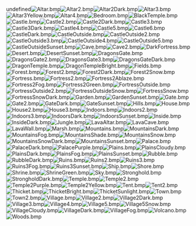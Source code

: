 undefined![Altar.bmp](https://raw.githubusercontent.com/Klokinator/FE-Repo/main/BGs,%20Interface%20Elements/Background%20CGs/FEGBA%20Cutscene%20BGs%20as%20Battle%20BGs%20%7BCelestiaHeart%7D/Altar.bmp "Altar.bmp")![Altar2.bmp](https://raw.githubusercontent.com/Klokinator/FE-Repo/main/BGs,%20Interface%20Elements/Background%20CGs/FEGBA%20Cutscene%20BGs%20as%20Battle%20BGs%20%7BCelestiaHeart%7D/Altar2.bmp "Altar2.bmp")![Altar2Dark.bmp](https://raw.githubusercontent.com/Klokinator/FE-Repo/main/BGs,%20Interface%20Elements/Background%20CGs/FEGBA%20Cutscene%20BGs%20as%20Battle%20BGs%20%7BCelestiaHeart%7D/Altar2Dark.bmp "Altar2Dark.bmp")![Altar3.bmp](https://raw.githubusercontent.com/Klokinator/FE-Repo/main/BGs,%20Interface%20Elements/Background%20CGs/FEGBA%20Cutscene%20BGs%20as%20Battle%20BGs%20%7BCelestiaHeart%7D/Altar3.bmp "Altar3.bmp")![Altar3Yellow.bmp](https://raw.githubusercontent.com/Klokinator/FE-Repo/main/BGs,%20Interface%20Elements/Background%20CGs/FEGBA%20Cutscene%20BGs%20as%20Battle%20BGs%20%7BCelestiaHeart%7D/Altar3Yellow.bmp "Altar3Yellow.bmp")![Altar4.bmp](https://raw.githubusercontent.com/Klokinator/FE-Repo/main/BGs,%20Interface%20Elements/Background%20CGs/FEGBA%20Cutscene%20BGs%20as%20Battle%20BGs%20%7BCelestiaHeart%7D/Altar4.bmp "Altar4.bmp")![Bedroom.bmp](https://raw.githubusercontent.com/Klokinator/FE-Repo/main/BGs,%20Interface%20Elements/Background%20CGs/FEGBA%20Cutscene%20BGs%20as%20Battle%20BGs%20%7BCelestiaHeart%7D/Bedroom.bmp "Bedroom.bmp")![BlackTemple.bmp](https://raw.githubusercontent.com/Klokinator/FE-Repo/main/BGs,%20Interface%20Elements/Background%20CGs/FEGBA%20Cutscene%20BGs%20as%20Battle%20BGs%20%7BCelestiaHeart%7D/BlackTemple.bmp "BlackTemple.bmp")![Castle.bmp](https://raw.githubusercontent.com/Klokinator/FE-Repo/main/BGs,%20Interface%20Elements/Background%20CGs/FEGBA%20Cutscene%20BGs%20as%20Battle%20BGs%20%7BCelestiaHeart%7D/Castle.bmp "Castle.bmp")![Castle2.bmp](https://raw.githubusercontent.com/Klokinator/FE-Repo/main/BGs,%20Interface%20Elements/Background%20CGs/FEGBA%20Cutscene%20BGs%20as%20Battle%20BGs%20%7BCelestiaHeart%7D/Castle2.bmp "Castle2.bmp")![Castle2Dark.bmp](https://raw.githubusercontent.com/Klokinator/FE-Repo/main/BGs,%20Interface%20Elements/Background%20CGs/FEGBA%20Cutscene%20BGs%20as%20Battle%20BGs%20%7BCelestiaHeart%7D/Castle2Dark.bmp "Castle2Dark.bmp")![Castle3.bmp](https://raw.githubusercontent.com/Klokinator/FE-Repo/main/BGs,%20Interface%20Elements/Background%20CGs/FEGBA%20Cutscene%20BGs%20as%20Battle%20BGs%20%7BCelestiaHeart%7D/Castle3.bmp "Castle3.bmp")![Castle3Dark.bmp](https://raw.githubusercontent.com/Klokinator/FE-Repo/main/BGs,%20Interface%20Elements/Background%20CGs/FEGBA%20Cutscene%20BGs%20as%20Battle%20BGs%20%7BCelestiaHeart%7D/Castle3Dark.bmp "Castle3Dark.bmp")![Castle4.bmp](https://raw.githubusercontent.com/Klokinator/FE-Repo/main/BGs,%20Interface%20Elements/Background%20CGs/FEGBA%20Cutscene%20BGs%20as%20Battle%20BGs%20%7BCelestiaHeart%7D/Castle4.bmp "Castle4.bmp")![Castle5.bmp](https://raw.githubusercontent.com/Klokinator/FE-Repo/main/BGs,%20Interface%20Elements/Background%20CGs/FEGBA%20Cutscene%20BGs%20as%20Battle%20BGs%20%7BCelestiaHeart%7D/Castle5.bmp "Castle5.bmp")![Castle6.bmp](https://raw.githubusercontent.com/Klokinator/FE-Repo/main/BGs,%20Interface%20Elements/Background%20CGs/FEGBA%20Cutscene%20BGs%20as%20Battle%20BGs%20%7BCelestiaHeart%7D/Castle6.bmp "Castle6.bmp")![CastleDark.bmp](https://raw.githubusercontent.com/Klokinator/FE-Repo/main/BGs,%20Interface%20Elements/Background%20CGs/FEGBA%20Cutscene%20BGs%20as%20Battle%20BGs%20%7BCelestiaHeart%7D/CastleDark.bmp "CastleDark.bmp")![CastleOutside.bmp](https://raw.githubusercontent.com/Klokinator/FE-Repo/main/BGs,%20Interface%20Elements/Background%20CGs/FEGBA%20Cutscene%20BGs%20as%20Battle%20BGs%20%7BCelestiaHeart%7D/CastleOutside.bmp "CastleOutside.bmp")![CastleOutside2.bmp](https://raw.githubusercontent.com/Klokinator/FE-Repo/main/BGs,%20Interface%20Elements/Background%20CGs/FEGBA%20Cutscene%20BGs%20as%20Battle%20BGs%20%7BCelestiaHeart%7D/CastleOutside2.bmp "CastleOutside2.bmp")![CastleOutside3.bmp](https://raw.githubusercontent.com/Klokinator/FE-Repo/main/BGs,%20Interface%20Elements/Background%20CGs/FEGBA%20Cutscene%20BGs%20as%20Battle%20BGs%20%7BCelestiaHeart%7D/CastleOutside3.bmp "CastleOutside3.bmp")![CastleOutside4.bmp](https://raw.githubusercontent.com/Klokinator/FE-Repo/main/BGs,%20Interface%20Elements/Background%20CGs/FEGBA%20Cutscene%20BGs%20as%20Battle%20BGs%20%7BCelestiaHeart%7D/CastleOutside4.bmp "CastleOutside4.bmp")![CastleOutside5.bmp](https://raw.githubusercontent.com/Klokinator/FE-Repo/main/BGs,%20Interface%20Elements/Background%20CGs/FEGBA%20Cutscene%20BGs%20as%20Battle%20BGs%20%7BCelestiaHeart%7D/CastleOutside5.bmp "CastleOutside5.bmp")![CastleOutsideSunset.bmp](https://raw.githubusercontent.com/Klokinator/FE-Repo/main/BGs,%20Interface%20Elements/Background%20CGs/FEGBA%20Cutscene%20BGs%20as%20Battle%20BGs%20%7BCelestiaHeart%7D/CastleOutsideSunset.bmp "CastleOutsideSunset.bmp")![Cave.bmp](https://raw.githubusercontent.com/Klokinator/FE-Repo/main/BGs,%20Interface%20Elements/Background%20CGs/FEGBA%20Cutscene%20BGs%20as%20Battle%20BGs%20%7BCelestiaHeart%7D/Cave.bmp "Cave.bmp")![Cave2.bmp](https://raw.githubusercontent.com/Klokinator/FE-Repo/main/BGs,%20Interface%20Elements/Background%20CGs/FEGBA%20Cutscene%20BGs%20as%20Battle%20BGs%20%7BCelestiaHeart%7D/Cave2.bmp "Cave2.bmp")![DarkFortress.bmp](https://raw.githubusercontent.com/Klokinator/FE-Repo/main/BGs,%20Interface%20Elements/Background%20CGs/FEGBA%20Cutscene%20BGs%20as%20Battle%20BGs%20%7BCelestiaHeart%7D/DarkFortress.bmp "DarkFortress.bmp")![Desert.bmp](https://raw.githubusercontent.com/Klokinator/FE-Repo/main/BGs,%20Interface%20Elements/Background%20CGs/FEGBA%20Cutscene%20BGs%20as%20Battle%20BGs%20%7BCelestiaHeart%7D/Desert.bmp "Desert.bmp")![DesertSunset.bmp](https://raw.githubusercontent.com/Klokinator/FE-Repo/main/BGs,%20Interface%20Elements/Background%20CGs/FEGBA%20Cutscene%20BGs%20as%20Battle%20BGs%20%7BCelestiaHeart%7D/DesertSunset.bmp "DesertSunset.bmp")![DragonsGate.bmp](https://raw.githubusercontent.com/Klokinator/FE-Repo/main/BGs,%20Interface%20Elements/Background%20CGs/FEGBA%20Cutscene%20BGs%20as%20Battle%20BGs%20%7BCelestiaHeart%7D/DragonsGate.bmp "DragonsGate.bmp")![DragonsGate2.bmp](https://raw.githubusercontent.com/Klokinator/FE-Repo/main/BGs,%20Interface%20Elements/Background%20CGs/FEGBA%20Cutscene%20BGs%20as%20Battle%20BGs%20%7BCelestiaHeart%7D/DragonsGate2.bmp "DragonsGate2.bmp")![DragonsGate3.bmp](https://raw.githubusercontent.com/Klokinator/FE-Repo/main/BGs,%20Interface%20Elements/Background%20CGs/FEGBA%20Cutscene%20BGs%20as%20Battle%20BGs%20%7BCelestiaHeart%7D/DragonsGate3.bmp "DragonsGate3.bmp")![DragonsGateDark.bmp](https://raw.githubusercontent.com/Klokinator/FE-Repo/main/BGs,%20Interface%20Elements/Background%20CGs/FEGBA%20Cutscene%20BGs%20as%20Battle%20BGs%20%7BCelestiaHeart%7D/DragonsGateDark.bmp "DragonsGateDark.bmp")![DragonTemple.bmp](https://raw.githubusercontent.com/Klokinator/FE-Repo/main/BGs,%20Interface%20Elements/Background%20CGs/FEGBA%20Cutscene%20BGs%20as%20Battle%20BGs%20%7BCelestiaHeart%7D/DragonTemple.bmp "DragonTemple.bmp")![DragonTempleBright.bmp](https://raw.githubusercontent.com/Klokinator/FE-Repo/main/BGs,%20Interface%20Elements/Background%20CGs/FEGBA%20Cutscene%20BGs%20as%20Battle%20BGs%20%7BCelestiaHeart%7D/DragonTempleBright.bmp "DragonTempleBright.bmp")![Fields.bmp](https://raw.githubusercontent.com/Klokinator/FE-Repo/main/BGs,%20Interface%20Elements/Background%20CGs/FEGBA%20Cutscene%20BGs%20as%20Battle%20BGs%20%7BCelestiaHeart%7D/Fields.bmp "Fields.bmp")![Forest.bmp](https://raw.githubusercontent.com/Klokinator/FE-Repo/main/BGs,%20Interface%20Elements/Background%20CGs/FEGBA%20Cutscene%20BGs%20as%20Battle%20BGs%20%7BCelestiaHeart%7D/Forest.bmp "Forest.bmp")![Forest2.bmp](https://raw.githubusercontent.com/Klokinator/FE-Repo/main/BGs,%20Interface%20Elements/Background%20CGs/FEGBA%20Cutscene%20BGs%20as%20Battle%20BGs%20%7BCelestiaHeart%7D/Forest2.bmp "Forest2.bmp")![Forest2Dark.bmp](https://raw.githubusercontent.com/Klokinator/FE-Repo/main/BGs,%20Interface%20Elements/Background%20CGs/FEGBA%20Cutscene%20BGs%20as%20Battle%20BGs%20%7BCelestiaHeart%7D/Forest2Dark.bmp "Forest2Dark.bmp")![Forest2Snow.bmp](https://raw.githubusercontent.com/Klokinator/FE-Repo/main/BGs,%20Interface%20Elements/Background%20CGs/FEGBA%20Cutscene%20BGs%20as%20Battle%20BGs%20%7BCelestiaHeart%7D/Forest2Snow.bmp "Forest2Snow.bmp")![Fortress.bmp](https://raw.githubusercontent.com/Klokinator/FE-Repo/main/BGs,%20Interface%20Elements/Background%20CGs/FEGBA%20Cutscene%20BGs%20as%20Battle%20BGs%20%7BCelestiaHeart%7D/Fortress.bmp "Fortress.bmp")![Fortress2.bmp](https://raw.githubusercontent.com/Klokinator/FE-Repo/main/BGs,%20Interface%20Elements/Background%20CGs/FEGBA%20Cutscene%20BGs%20as%20Battle%20BGs%20%7BCelestiaHeart%7D/Fortress2.bmp "Fortress2.bmp")![Fortress2Ablaze.bmp](https://raw.githubusercontent.com/Klokinator/FE-Repo/main/BGs,%20Interface%20Elements/Background%20CGs/FEGBA%20Cutscene%20BGs%20as%20Battle%20BGs%20%7BCelestiaHeart%7D/Fortress2Ablaze.bmp "Fortress2Ablaze.bmp")![Fortress2Fog.bmp](https://raw.githubusercontent.com/Klokinator/FE-Repo/main/BGs,%20Interface%20Elements/Background%20CGs/FEGBA%20Cutscene%20BGs%20as%20Battle%20BGs%20%7BCelestiaHeart%7D/Fortress2Fog.bmp "Fortress2Fog.bmp")![Fortress2Green.bmp](https://raw.githubusercontent.com/Klokinator/FE-Repo/main/BGs,%20Interface%20Elements/Background%20CGs/FEGBA%20Cutscene%20BGs%20as%20Battle%20BGs%20%7BCelestiaHeart%7D/Fortress2Green.bmp "Fortress2Green.bmp")![FortressOutside.bmp](https://raw.githubusercontent.com/Klokinator/FE-Repo/main/BGs,%20Interface%20Elements/Background%20CGs/FEGBA%20Cutscene%20BGs%20as%20Battle%20BGs%20%7BCelestiaHeart%7D/FortressOutside.bmp "FortressOutside.bmp")![FortressOutside2.bmp](https://raw.githubusercontent.com/Klokinator/FE-Repo/main/BGs,%20Interface%20Elements/Background%20CGs/FEGBA%20Cutscene%20BGs%20as%20Battle%20BGs%20%7BCelestiaHeart%7D/FortressOutside2.bmp "FortressOutside2.bmp")![FortressOutsideSnow.bmp](https://raw.githubusercontent.com/Klokinator/FE-Repo/main/BGs,%20Interface%20Elements/Background%20CGs/FEGBA%20Cutscene%20BGs%20as%20Battle%20BGs%20%7BCelestiaHeart%7D/FortressOutsideSnow.bmp "FortressOutsideSnow.bmp")![FortressSnow.bmp](https://raw.githubusercontent.com/Klokinator/FE-Repo/main/BGs,%20Interface%20Elements/Background%20CGs/FEGBA%20Cutscene%20BGs%20as%20Battle%20BGs%20%7BCelestiaHeart%7D/FortressSnow.bmp "FortressSnow.bmp")![FortressSnowDark.bmp](https://raw.githubusercontent.com/Klokinator/FE-Repo/main/BGs,%20Interface%20Elements/Background%20CGs/FEGBA%20Cutscene%20BGs%20as%20Battle%20BGs%20%7BCelestiaHeart%7D/FortressSnowDark.bmp "FortressSnowDark.bmp")![Garden.bmp](https://raw.githubusercontent.com/Klokinator/FE-Repo/main/BGs,%20Interface%20Elements/Background%20CGs/FEGBA%20Cutscene%20BGs%20as%20Battle%20BGs%20%7BCelestiaHeart%7D/Garden.bmp "Garden.bmp")![GardenSunset.bmp](https://raw.githubusercontent.com/Klokinator/FE-Repo/main/BGs,%20Interface%20Elements/Background%20CGs/FEGBA%20Cutscene%20BGs%20as%20Battle%20BGs%20%7BCelestiaHeart%7D/GardenSunset.bmp "GardenSunset.bmp")![Gate.bmp](https://raw.githubusercontent.com/Klokinator/FE-Repo/main/BGs,%20Interface%20Elements/Background%20CGs/FEGBA%20Cutscene%20BGs%20as%20Battle%20BGs%20%7BCelestiaHeart%7D/Gate.bmp "Gate.bmp")![Gate2.bmp](https://raw.githubusercontent.com/Klokinator/FE-Repo/main/BGs,%20Interface%20Elements/Background%20CGs/FEGBA%20Cutscene%20BGs%20as%20Battle%20BGs%20%7BCelestiaHeart%7D/Gate2.bmp "Gate2.bmp")![GateDark.bmp](https://raw.githubusercontent.com/Klokinator/FE-Repo/main/BGs,%20Interface%20Elements/Background%20CGs/FEGBA%20Cutscene%20BGs%20as%20Battle%20BGs%20%7BCelestiaHeart%7D/GateDark.bmp "GateDark.bmp")![GateSunset.bmp](https://raw.githubusercontent.com/Klokinator/FE-Repo/main/BGs,%20Interface%20Elements/Background%20CGs/FEGBA%20Cutscene%20BGs%20as%20Battle%20BGs%20%7BCelestiaHeart%7D/GateSunset.bmp "GateSunset.bmp")![Hills.bmp](https://raw.githubusercontent.com/Klokinator/FE-Repo/main/BGs,%20Interface%20Elements/Background%20CGs/FEGBA%20Cutscene%20BGs%20as%20Battle%20BGs%20%7BCelestiaHeart%7D/Hills.bmp "Hills.bmp")![House.bmp](https://raw.githubusercontent.com/Klokinator/FE-Repo/main/BGs,%20Interface%20Elements/Background%20CGs/FEGBA%20Cutscene%20BGs%20as%20Battle%20BGs%20%7BCelestiaHeart%7D/House.bmp "House.bmp")![House2.bmp](https://raw.githubusercontent.com/Klokinator/FE-Repo/main/BGs,%20Interface%20Elements/Background%20CGs/FEGBA%20Cutscene%20BGs%20as%20Battle%20BGs%20%7BCelestiaHeart%7D/House2.bmp "House2.bmp")![House3.bmp](https://raw.githubusercontent.com/Klokinator/FE-Repo/main/BGs,%20Interface%20Elements/Background%20CGs/FEGBA%20Cutscene%20BGs%20as%20Battle%20BGs%20%7BCelestiaHeart%7D/House3.bmp "House3.bmp")![Indoors.bmp](https://raw.githubusercontent.com/Klokinator/FE-Repo/main/BGs,%20Interface%20Elements/Background%20CGs/FEGBA%20Cutscene%20BGs%20as%20Battle%20BGs%20%7BCelestiaHeart%7D/Indoors.bmp "Indoors.bmp")![Indoors2.bmp](https://raw.githubusercontent.com/Klokinator/FE-Repo/main/BGs,%20Interface%20Elements/Background%20CGs/FEGBA%20Cutscene%20BGs%20as%20Battle%20BGs%20%7BCelestiaHeart%7D/Indoors2.bmp "Indoors2.bmp")![Indoors3.bmp](https://raw.githubusercontent.com/Klokinator/FE-Repo/main/BGs,%20Interface%20Elements/Background%20CGs/FEGBA%20Cutscene%20BGs%20as%20Battle%20BGs%20%7BCelestiaHeart%7D/Indoors3.bmp "Indoors3.bmp")![IndoorsDark.bmp](https://raw.githubusercontent.com/Klokinator/FE-Repo/main/BGs,%20Interface%20Elements/Background%20CGs/FEGBA%20Cutscene%20BGs%20as%20Battle%20BGs%20%7BCelestiaHeart%7D/IndoorsDark.bmp "IndoorsDark.bmp")![IndoorsSunset.bmp](https://raw.githubusercontent.com/Klokinator/FE-Repo/main/BGs,%20Interface%20Elements/Background%20CGs/FEGBA%20Cutscene%20BGs%20as%20Battle%20BGs%20%7BCelestiaHeart%7D/IndoorsSunset.bmp "IndoorsSunset.bmp")![Inside.bmp](https://raw.githubusercontent.com/Klokinator/FE-Repo/main/BGs,%20Interface%20Elements/Background%20CGs/FEGBA%20Cutscene%20BGs%20as%20Battle%20BGs%20%7BCelestiaHeart%7D/Inside.bmp "Inside.bmp")![InsideDark.bmp](https://raw.githubusercontent.com/Klokinator/FE-Repo/main/BGs,%20Interface%20Elements/Background%20CGs/FEGBA%20Cutscene%20BGs%20as%20Battle%20BGs%20%7BCelestiaHeart%7D/InsideDark.bmp "InsideDark.bmp")![Jungle.bmp](https://raw.githubusercontent.com/Klokinator/FE-Repo/main/BGs,%20Interface%20Elements/Background%20CGs/FEGBA%20Cutscene%20BGs%20as%20Battle%20BGs%20%7BCelestiaHeart%7D/Jungle.bmp "Jungle.bmp")![LavaAltar.bmp](https://raw.githubusercontent.com/Klokinator/FE-Repo/main/BGs,%20Interface%20Elements/Background%20CGs/FEGBA%20Cutscene%20BGs%20as%20Battle%20BGs%20%7BCelestiaHeart%7D/LavaAltar.bmp "LavaAltar.bmp")![LavaCave.bmp](https://raw.githubusercontent.com/Klokinator/FE-Repo/main/BGs,%20Interface%20Elements/Background%20CGs/FEGBA%20Cutscene%20BGs%20as%20Battle%20BGs%20%7BCelestiaHeart%7D/LavaCave.bmp "LavaCave.bmp")![LavaWall.bmp](https://raw.githubusercontent.com/Klokinator/FE-Repo/main/BGs,%20Interface%20Elements/Background%20CGs/FEGBA%20Cutscene%20BGs%20as%20Battle%20BGs%20%7BCelestiaHeart%7D/LavaWall.bmp "LavaWall.bmp")![Marsh.bmp](https://raw.githubusercontent.com/Klokinator/FE-Repo/main/BGs,%20Interface%20Elements/Background%20CGs/FEGBA%20Cutscene%20BGs%20as%20Battle%20BGs%20%7BCelestiaHeart%7D/Marsh.bmp "Marsh.bmp")![Mountains.bmp](https://raw.githubusercontent.com/Klokinator/FE-Repo/main/BGs,%20Interface%20Elements/Background%20CGs/FEGBA%20Cutscene%20BGs%20as%20Battle%20BGs%20%7BCelestiaHeart%7D/Mountains.bmp "Mountains.bmp")![MountainsDark.bmp](https://raw.githubusercontent.com/Klokinator/FE-Repo/main/BGs,%20Interface%20Elements/Background%20CGs/FEGBA%20Cutscene%20BGs%20as%20Battle%20BGs%20%7BCelestiaHeart%7D/MountainsDark.bmp "MountainsDark.bmp")![MountainsFog.bmp](https://raw.githubusercontent.com/Klokinator/FE-Repo/main/BGs,%20Interface%20Elements/Background%20CGs/FEGBA%20Cutscene%20BGs%20as%20Battle%20BGs%20%7BCelestiaHeart%7D/MountainsFog.bmp "MountainsFog.bmp")![MountainsShade.bmp](https://raw.githubusercontent.com/Klokinator/FE-Repo/main/BGs,%20Interface%20Elements/Background%20CGs/FEGBA%20Cutscene%20BGs%20as%20Battle%20BGs%20%7BCelestiaHeart%7D/MountainsShade.bmp "MountainsShade.bmp")![MountainsSnow.bmp](https://raw.githubusercontent.com/Klokinator/FE-Repo/main/BGs,%20Interface%20Elements/Background%20CGs/FEGBA%20Cutscene%20BGs%20as%20Battle%20BGs%20%7BCelestiaHeart%7D/MountainsSnow.bmp "MountainsSnow.bmp")![MountainsSnowDark.bmp](https://raw.githubusercontent.com/Klokinator/FE-Repo/main/BGs,%20Interface%20Elements/Background%20CGs/FEGBA%20Cutscene%20BGs%20as%20Battle%20BGs%20%7BCelestiaHeart%7D/MountainsSnowDark.bmp "MountainsSnowDark.bmp")![MountainsSunset.bmp](https://raw.githubusercontent.com/Klokinator/FE-Repo/main/BGs,%20Interface%20Elements/Background%20CGs/FEGBA%20Cutscene%20BGs%20as%20Battle%20BGs%20%7BCelestiaHeart%7D/MountainsSunset.bmp "MountainsSunset.bmp")![Palace.bmp](https://raw.githubusercontent.com/Klokinator/FE-Repo/main/BGs,%20Interface%20Elements/Background%20CGs/FEGBA%20Cutscene%20BGs%20as%20Battle%20BGs%20%7BCelestiaHeart%7D/Palace.bmp "Palace.bmp")![PalaceDark.bmp](https://raw.githubusercontent.com/Klokinator/FE-Repo/main/BGs,%20Interface%20Elements/Background%20CGs/FEGBA%20Cutscene%20BGs%20as%20Battle%20BGs%20%7BCelestiaHeart%7D/PalaceDark.bmp "PalaceDark.bmp")![PalacePurple.bmp](https://raw.githubusercontent.com/Klokinator/FE-Repo/main/BGs,%20Interface%20Elements/Background%20CGs/FEGBA%20Cutscene%20BGs%20as%20Battle%20BGs%20%7BCelestiaHeart%7D/PalacePurple.bmp "PalacePurple.bmp")![Plains.bmp](https://raw.githubusercontent.com/Klokinator/FE-Repo/main/BGs,%20Interface%20Elements/Background%20CGs/FEGBA%20Cutscene%20BGs%20as%20Battle%20BGs%20%7BCelestiaHeart%7D/Plains.bmp "Plains.bmp")![PlainsCloudy.bmp](https://raw.githubusercontent.com/Klokinator/FE-Repo/main/BGs,%20Interface%20Elements/Background%20CGs/FEGBA%20Cutscene%20BGs%20as%20Battle%20BGs%20%7BCelestiaHeart%7D/PlainsCloudy.bmp "PlainsCloudy.bmp")![PlainsDark.bmp](https://raw.githubusercontent.com/Klokinator/FE-Repo/main/BGs,%20Interface%20Elements/Background%20CGs/FEGBA%20Cutscene%20BGs%20as%20Battle%20BGs%20%7BCelestiaHeart%7D/PlainsDark.bmp "PlainsDark.bmp")![PlainsFog.bmp](https://raw.githubusercontent.com/Klokinator/FE-Repo/main/BGs,%20Interface%20Elements/Background%20CGs/FEGBA%20Cutscene%20BGs%20as%20Battle%20BGs%20%7BCelestiaHeart%7D/PlainsFog.bmp "PlainsFog.bmp")![PlainsSunset.bmp](https://raw.githubusercontent.com/Klokinator/FE-Repo/main/BGs,%20Interface%20Elements/Background%20CGs/FEGBA%20Cutscene%20BGs%20as%20Battle%20BGs%20%7BCelestiaHeart%7D/PlainsSunset.bmp "PlainsSunset.bmp")![Rubble.bmp](https://raw.githubusercontent.com/Klokinator/FE-Repo/main/BGs,%20Interface%20Elements/Background%20CGs/FEGBA%20Cutscene%20BGs%20as%20Battle%20BGs%20%7BCelestiaHeart%7D/Rubble.bmp "Rubble.bmp")![RubbleDark.bmp](https://raw.githubusercontent.com/Klokinator/FE-Repo/main/BGs,%20Interface%20Elements/Background%20CGs/FEGBA%20Cutscene%20BGs%20as%20Battle%20BGs%20%7BCelestiaHeart%7D/RubbleDark.bmp "RubbleDark.bmp")![Ruins.bmp](https://raw.githubusercontent.com/Klokinator/FE-Repo/main/BGs,%20Interface%20Elements/Background%20CGs/FEGBA%20Cutscene%20BGs%20as%20Battle%20BGs%20%7BCelestiaHeart%7D/Ruins.bmp "Ruins.bmp")![Ruins2.bmp](https://raw.githubusercontent.com/Klokinator/FE-Repo/main/BGs,%20Interface%20Elements/Background%20CGs/FEGBA%20Cutscene%20BGs%20as%20Battle%20BGs%20%7BCelestiaHeart%7D/Ruins2.bmp "Ruins2.bmp")![Ruins3.bmp](https://raw.githubusercontent.com/Klokinator/FE-Repo/main/BGs,%20Interface%20Elements/Background%20CGs/FEGBA%20Cutscene%20BGs%20as%20Battle%20BGs%20%7BCelestiaHeart%7D/Ruins3.bmp "Ruins3.bmp")![Ruins3Fog.bmp](https://raw.githubusercontent.com/Klokinator/FE-Repo/main/BGs,%20Interface%20Elements/Background%20CGs/FEGBA%20Cutscene%20BGs%20as%20Battle%20BGs%20%7BCelestiaHeart%7D/Ruins3Fog.bmp "Ruins3Fog.bmp")![Ruins3Sunset.bmp](https://raw.githubusercontent.com/Klokinator/FE-Repo/main/BGs,%20Interface%20Elements/Background%20CGs/FEGBA%20Cutscene%20BGs%20as%20Battle%20BGs%20%7BCelestiaHeart%7D/Ruins3Sunset.bmp "Ruins3Sunset.bmp")![Ship.bmp](https://raw.githubusercontent.com/Klokinator/FE-Repo/main/BGs,%20Interface%20Elements/Background%20CGs/FEGBA%20Cutscene%20BGs%20as%20Battle%20BGs%20%7BCelestiaHeart%7D/Ship.bmp "Ship.bmp")![Shore.bmp](https://raw.githubusercontent.com/Klokinator/FE-Repo/main/BGs,%20Interface%20Elements/Background%20CGs/FEGBA%20Cutscene%20BGs%20as%20Battle%20BGs%20%7BCelestiaHeart%7D/Shore.bmp "Shore.bmp")![Shrine.bmp](https://raw.githubusercontent.com/Klokinator/FE-Repo/main/BGs,%20Interface%20Elements/Background%20CGs/FEGBA%20Cutscene%20BGs%20as%20Battle%20BGs%20%7BCelestiaHeart%7D/Shrine.bmp "Shrine.bmp")![ShrineGreen.bmp](https://raw.githubusercontent.com/Klokinator/FE-Repo/main/BGs,%20Interface%20Elements/Background%20CGs/FEGBA%20Cutscene%20BGs%20as%20Battle%20BGs%20%7BCelestiaHeart%7D/ShrineGreen.bmp "ShrineGreen.bmp")![Sky.bmp](https://raw.githubusercontent.com/Klokinator/FE-Repo/main/BGs,%20Interface%20Elements/Background%20CGs/FEGBA%20Cutscene%20BGs%20as%20Battle%20BGs%20%7BCelestiaHeart%7D/Sky.bmp "Sky.bmp")![Stronghold.bmp](https://raw.githubusercontent.com/Klokinator/FE-Repo/main/BGs,%20Interface%20Elements/Background%20CGs/FEGBA%20Cutscene%20BGs%20as%20Battle%20BGs%20%7BCelestiaHeart%7D/Stronghold.bmp "Stronghold.bmp")![StrongholdDark.bmp](https://raw.githubusercontent.com/Klokinator/FE-Repo/main/BGs,%20Interface%20Elements/Background%20CGs/FEGBA%20Cutscene%20BGs%20as%20Battle%20BGs%20%7BCelestiaHeart%7D/StrongholdDark.bmp "StrongholdDark.bmp")![Temple.bmp](https://raw.githubusercontent.com/Klokinator/FE-Repo/main/BGs,%20Interface%20Elements/Background%20CGs/FEGBA%20Cutscene%20BGs%20as%20Battle%20BGs%20%7BCelestiaHeart%7D/Temple.bmp "Temple.bmp")![Temple2.bmp](https://raw.githubusercontent.com/Klokinator/FE-Repo/main/BGs,%20Interface%20Elements/Background%20CGs/FEGBA%20Cutscene%20BGs%20as%20Battle%20BGs%20%7BCelestiaHeart%7D/Temple2.bmp "Temple2.bmp")![Temple2Purple.bmp](https://raw.githubusercontent.com/Klokinator/FE-Repo/main/BGs,%20Interface%20Elements/Background%20CGs/FEGBA%20Cutscene%20BGs%20as%20Battle%20BGs%20%7BCelestiaHeart%7D/Temple2Purple.bmp "Temple2Purple.bmp")![Temple2Yellow.bmp](https://raw.githubusercontent.com/Klokinator/FE-Repo/main/BGs,%20Interface%20Elements/Background%20CGs/FEGBA%20Cutscene%20BGs%20as%20Battle%20BGs%20%7BCelestiaHeart%7D/Temple2Yellow.bmp "Temple2Yellow.bmp")![Tent.bmp](https://raw.githubusercontent.com/Klokinator/FE-Repo/main/BGs,%20Interface%20Elements/Background%20CGs/FEGBA%20Cutscene%20BGs%20as%20Battle%20BGs%20%7BCelestiaHeart%7D/Tent.bmp "Tent.bmp")![Tent2.bmp](https://raw.githubusercontent.com/Klokinator/FE-Repo/main/BGs,%20Interface%20Elements/Background%20CGs/FEGBA%20Cutscene%20BGs%20as%20Battle%20BGs%20%7BCelestiaHeart%7D/Tent2.bmp "Tent2.bmp")![Thicket.bmp](https://raw.githubusercontent.com/Klokinator/FE-Repo/main/BGs,%20Interface%20Elements/Background%20CGs/FEGBA%20Cutscene%20BGs%20as%20Battle%20BGs%20%7BCelestiaHeart%7D/Thicket.bmp "Thicket.bmp")![ThicketBright.bmp](https://raw.githubusercontent.com/Klokinator/FE-Repo/main/BGs,%20Interface%20Elements/Background%20CGs/FEGBA%20Cutscene%20BGs%20as%20Battle%20BGs%20%7BCelestiaHeart%7D/ThicketBright.bmp "ThicketBright.bmp")![ThicketSunlight.bmp](https://raw.githubusercontent.com/Klokinator/FE-Repo/main/BGs,%20Interface%20Elements/Background%20CGs/FEGBA%20Cutscene%20BGs%20as%20Battle%20BGs%20%7BCelestiaHeart%7D/ThicketSunlight.bmp "ThicketSunlight.bmp")![Town.bmp](https://raw.githubusercontent.com/Klokinator/FE-Repo/main/BGs,%20Interface%20Elements/Background%20CGs/FEGBA%20Cutscene%20BGs%20as%20Battle%20BGs%20%7BCelestiaHeart%7D/Town.bmp "Town.bmp")![Town2.bmp](https://raw.githubusercontent.com/Klokinator/FE-Repo/main/BGs,%20Interface%20Elements/Background%20CGs/FEGBA%20Cutscene%20BGs%20as%20Battle%20BGs%20%7BCelestiaHeart%7D/Town2.bmp "Town2.bmp")![Village.bmp](https://raw.githubusercontent.com/Klokinator/FE-Repo/main/BGs,%20Interface%20Elements/Background%20CGs/FEGBA%20Cutscene%20BGs%20as%20Battle%20BGs%20%7BCelestiaHeart%7D/Village.bmp "Village.bmp")![Village2.bmp](https://raw.githubusercontent.com/Klokinator/FE-Repo/main/BGs,%20Interface%20Elements/Background%20CGs/FEGBA%20Cutscene%20BGs%20as%20Battle%20BGs%20%7BCelestiaHeart%7D/Village2.bmp "Village2.bmp")![Village2Dark.bmp](https://raw.githubusercontent.com/Klokinator/FE-Repo/main/BGs,%20Interface%20Elements/Background%20CGs/FEGBA%20Cutscene%20BGs%20as%20Battle%20BGs%20%7BCelestiaHeart%7D/Village2Dark.bmp "Village2Dark.bmp")![Village3.bmp](https://raw.githubusercontent.com/Klokinator/FE-Repo/main/BGs,%20Interface%20Elements/Background%20CGs/FEGBA%20Cutscene%20BGs%20as%20Battle%20BGs%20%7BCelestiaHeart%7D/Village3.bmp "Village3.bmp")![Village4.bmp](https://raw.githubusercontent.com/Klokinator/FE-Repo/main/BGs,%20Interface%20Elements/Background%20CGs/FEGBA%20Cutscene%20BGs%20as%20Battle%20BGs%20%7BCelestiaHeart%7D/Village4.bmp "Village4.bmp")![Village5.bmp](https://raw.githubusercontent.com/Klokinator/FE-Repo/main/BGs,%20Interface%20Elements/Background%20CGs/FEGBA%20Cutscene%20BGs%20as%20Battle%20BGs%20%7BCelestiaHeart%7D/Village5.bmp "Village5.bmp")![Village5Snow.bmp](https://raw.githubusercontent.com/Klokinator/FE-Repo/main/BGs,%20Interface%20Elements/Background%20CGs/FEGBA%20Cutscene%20BGs%20as%20Battle%20BGs%20%7BCelestiaHeart%7D/Village5Snow.bmp "Village5Snow.bmp")![VillageCloudy.bmp](https://raw.githubusercontent.com/Klokinator/FE-Repo/main/BGs,%20Interface%20Elements/Background%20CGs/FEGBA%20Cutscene%20BGs%20as%20Battle%20BGs%20%7BCelestiaHeart%7D/VillageCloudy.bmp "VillageCloudy.bmp")![VillageDark.bmp](https://raw.githubusercontent.com/Klokinator/FE-Repo/main/BGs,%20Interface%20Elements/Background%20CGs/FEGBA%20Cutscene%20BGs%20as%20Battle%20BGs%20%7BCelestiaHeart%7D/VillageDark.bmp "VillageDark.bmp")![VillageFog.bmp](https://raw.githubusercontent.com/Klokinator/FE-Repo/main/BGs,%20Interface%20Elements/Background%20CGs/FEGBA%20Cutscene%20BGs%20as%20Battle%20BGs%20%7BCelestiaHeart%7D/VillageFog.bmp "VillageFog.bmp")![Volcano.bmp](https://raw.githubusercontent.com/Klokinator/FE-Repo/main/BGs,%20Interface%20Elements/Background%20CGs/FEGBA%20Cutscene%20BGs%20as%20Battle%20BGs%20%7BCelestiaHeart%7D/Volcano.bmp "Volcano.bmp")![Woods.bmp](https://raw.githubusercontent.com/Klokinator/FE-Repo/main/BGs,%20Interface%20Elements/Background%20CGs/FEGBA%20Cutscene%20BGs%20as%20Battle%20BGs%20%7BCelestiaHeart%7D/Woods.bmp "Woods.bmp")